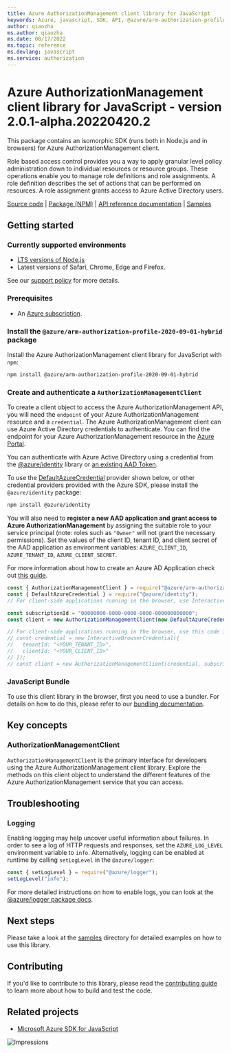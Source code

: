 ```yaml
---
title: Azure AuthorizationManagement client library for JavaScript
keywords: Azure, javascript, SDK, API, @azure/arm-authorization-profile-2020-09-01-hybrid, authorization
author: qiaozha
ms.author: qiaozha
ms.date: 08/17/2022
ms.topic: reference
ms.devlang: javascript
ms.service: authorization
---
```

# Azure AuthorizationManagement client library for JavaScript - version 2.0.1-alpha.20220420.2 


This package contains an isomorphic SDK (runs both in Node.js and in browsers) for Azure AuthorizationManagement client.

Role based access control provides you a way to apply granular level policy administration down to individual resources or resource groups. These operations enable you to manage role definitions and role assignments. A role definition describes the set of actions that can be performed on resources. A role assignment grants access to Azure Active Directory users.

[Source code](https://github.com/Azure/azure-sdk-for-js/tree/main/sdk/authorization/arm-authorization-profile-2020-09-01-hybrid) |
[Package (NPM)](https://www.npmjs.com/package/@azure/arm-authorization-profile-2020-09-01-hybrid) |
[API reference documentation](/javascript/api/@azure/arm-authorization-profile-2020-09-01-hybrid) |
[Samples](https://github.com/Azure-Samples/azure-samples-js-management)

## Getting started

### Currently supported environments

- [LTS versions of Node.js](https://nodejs.org/about/releases/)
- Latest versions of Safari, Chrome, Edge and Firefox.

See our [support policy](https://github.com/Azure/azure-sdk-for-js/blob/main/SUPPORT.md) for more details.

### Prerequisites

- An [Azure subscription][azure_sub].

### Install the `@azure/arm-authorization-profile-2020-09-01-hybrid` package

Install the Azure AuthorizationManagement client library for JavaScript with `npm`:

```bash
npm install @azure/arm-authorization-profile-2020-09-01-hybrid
```

### Create and authenticate a `AuthorizationManagementClient`

To create a client object to access the Azure AuthorizationManagement API, you will need the `endpoint` of your Azure AuthorizationManagement resource and a `credential`. The Azure AuthorizationManagement client can use Azure Active Directory credentials to authenticate.
You can find the endpoint for your Azure AuthorizationManagement resource in the [Azure Portal][azure_portal].

You can authenticate with Azure Active Directory using a credential from the [@azure/identity][azure_identity] library or [an existing AAD Token](https://github.com/Azure/azure-sdk-for-js/blob/master/sdk/identity/identity/samples/AzureIdentityExamples.md#authenticating-with-a-pre-fetched-access-token).

To use the [DefaultAzureCredential][defaultazurecredential] provider shown below, or other credential providers provided with the Azure SDK, please install the `@azure/identity` package:

```bash
npm install @azure/identity
```

You will also need to **register a new AAD application and grant access to Azure AuthorizationManagement** by assigning the suitable role to your service principal (note: roles such as `"Owner"` will not grant the necessary permissions).
Set the values of the client ID, tenant ID, and client secret of the AAD application as environment variables: `AZURE_CLIENT_ID`, `AZURE_TENANT_ID`, `AZURE_CLIENT_SECRET`.

For more information about how to create an Azure AD Application check out [this guide](/azure/active-directory/develop/howto-create-service-principal-portal).

```javascript
const { AuthorizationManagementClient } = require("@azure/arm-authorization-profile-2020-09-01-hybrid");
const { DefaultAzureCredential } = require("@azure/identity");
// For client-side applications running in the browser, use InteractiveBrowserCredential instead of DefaultAzureCredential. See https://aka.ms/azsdk/js/identity/examples for more details.

const subscriptionId = "00000000-0000-0000-0000-000000000000";
const client = new AuthorizationManagementClient(new DefaultAzureCredential(), subscriptionId);

// For client-side applications running in the browser, use this code instead:
// const credential = new InteractiveBrowserCredential({
//   tenantId: "<YOUR_TENANT_ID>",
//   clientId: "<YOUR_CLIENT_ID>"
// });
// const client = new AuthorizationManagementClient(credential, subscriptionId);
```


### JavaScript Bundle
To use this client library in the browser, first you need to use a bundler. For details on how to do this, please refer to our [bundling documentation](https://aka.ms/AzureSDKBundling).

## Key concepts

### AuthorizationManagementClient

`AuthorizationManagementClient` is the primary interface for developers using the Azure AuthorizationManagement client library. Explore the methods on this client object to understand the different features of the Azure AuthorizationManagement service that you can access.

## Troubleshooting

### Logging

Enabling logging may help uncover useful information about failures. In order to see a log of HTTP requests and responses, set the `AZURE_LOG_LEVEL` environment variable to `info`. Alternatively, logging can be enabled at runtime by calling `setLogLevel` in the `@azure/logger`:

```javascript
const { setLogLevel } = require("@azure/logger");
setLogLevel("info");
```

For more detailed instructions on how to enable logs, you can look at the [@azure/logger package docs](https://github.com/Azure/azure-sdk-for-js/tree/main/sdk/core/logger).

## Next steps

Please take a look at the [samples](https://github.com/Azure-Samples/azure-samples-js-management) directory for detailed examples on how to use this library.

## Contributing

If you'd like to contribute to this library, please read the [contributing guide](https://github.com/Azure/azure-sdk-for-js/blob/main/CONTRIBUTING.md) to learn more about how to build and test the code.

## Related projects

- [Microsoft Azure SDK for JavaScript](https://github.com/Azure/azure-sdk-for-js)

![Impressions](https://azure-sdk-impressions.azurewebsites.net/api/impressions/azure-sdk-for-js%2Fsdk%2Fauthorization%2Farm-authorization-profile-2020-09-01-hybrid%2FREADME.png)

[azure_cli]: /cli/azure
[azure_sub]: https://azure.microsoft.com/free/
[azure_sub]: https://azure.microsoft.com/free/
[azure_portal]: https://portal.azure.com
[azure_identity]: https://github.com/Azure/azure-sdk-for-js/tree/main/sdk/identity/identity
[defaultazurecredential]: https://github.com/Azure/azure-sdk-for-js/tree/main/sdk/identity/identity#defaultazurecredential

